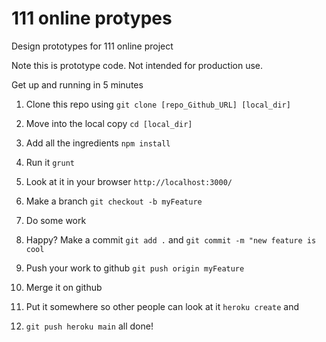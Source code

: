 # 111 online protypes
Design prototypes for 111 online project

Note this is prototype code. Not intended for production use.

Get up and running in 5 minutes

1. Clone this repo using `git clone [repo_Github_URL] [local_dir]`

2. Move into the local copy `cd [local_dir]`

3. Add all the ingredients `npm install`

4. Run it `grunt`

5. Look at it in your browser `http://localhost:3000/`

6. Make a branch `git checkout -b myFeature`

7. Do some work

8. Happy? Make a commit `git add .` and `git commit -m "new feature is cool`

9. Push your work to github `git push origin myFeature`

10. Merge it on github

11. Put it somewhere so other people can look at it `heroku create` and

12. `git push heroku main` all done!